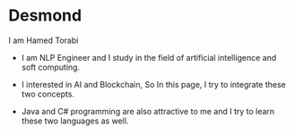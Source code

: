 # Desmond 

I am Hamed Torabi

* I am NLP Engineer and I study in the field of artificial intelligence and soft computing. 

* I interested in AI and Blockchain, So In this page, I try to integrate these two concepts.

* Java and C# programming are also attractive to me and I try to learn these two languages ​​as well.
